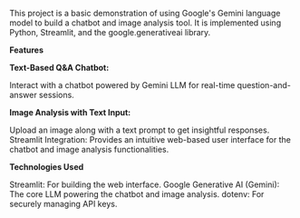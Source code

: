 This project is a basic demonstration of using Google's Gemini language model to build a chatbot and image analysis tool. It is implemented using Python, Streamlit, and the google.generativeai library.

**Features**

**Text-Based Q&A Chatbot:**

Interact with a chatbot powered by Gemini LLM for real-time question-and-answer sessions.

**Image Analysis with Text Input:**

Upload an image along with a text prompt to get insightful responses.
Streamlit Integration: Provides an intuitive web-based user interface for the chatbot and image analysis functionalities.

**Technologies Used**

Streamlit: For building the web interface.
Google Generative AI (Gemini): The core LLM powering the chatbot and image analysis.
dotenv: For securely managing API keys.
